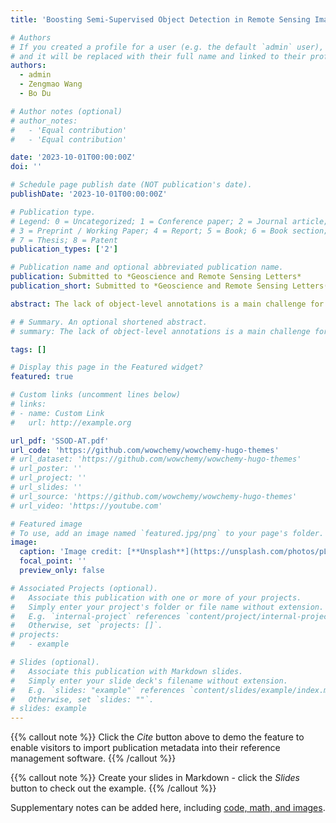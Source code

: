 ```yaml
---
title: 'Boosting Semi-Supervised Object Detection in Remote Sensing Images with Active Teaching'

# Authors
# If you created a profile for a user (e.g. the default `admin` user), write the username (folder name) here
# and it will be replaced with their full name and linked to their profile.
authors:
  - admin
  - Zengmao Wang
  - Bo Du

# Author notes (optional)
# author_notes:
#   - 'Equal contribution'
#   - 'Equal contribution'

date: '2023-10-01T00:00:00Z'
doi: ''

# Schedule page publish date (NOT publication's date).
publishDate: '2023-10-01T00:00:00Z'

# Publication type.
# Legend: 0 = Uncategorized; 1 = Conference paper; 2 = Journal article;
# 3 = Preprint / Working Paper; 4 = Report; 5 = Book; 6 = Book section;
# 7 = Thesis; 8 = Patent
publication_types: ['2']

# Publication name and optional abbreviated publication name.
publication: Submitted to *Geoscience and Remote Sensing Letters*
publication_short: Submitted to *Geoscience and Remote Sensing Letters(GRSL)*

abstract: The lack of object-level annotations is a main challenge for object detection in remote sensing images. Active learning and semi-supervised learning can improve the quality and quantity of annotations by identifying the most informative samples for annotation and exploring the knowledge from the unlabeled samples respectively. In this paper, we propose a novel semi-supervised object detection method with active teaching for remote sensing images named SSOD-AT by combining object-level pseudo labeling and informative active annotation with a teacher-student network. In the proposed method, a RoI Comparison module (RoICM) is designed based on the teacher-student framework to provide high-confident pseudo-labels of RoIs. Meanwhile, we also use the RoICM to identify the top-K uncertain images. Then a diversity criterion is adopted based on the object-level prototypes of different categories with the labeled images and the pseudo-labeled images to remove the redundancy in the top-K uncertain images for human labeling. The extensive experiments on two popular datasets DOTA and DIOR show that the proposed method outperforms the state-of-the-art methods.

# # Summary. An optional shortened abstract.
# summary: The lack of object-level annotations is a main challenge for object detection in remote sensing images. In this paper, we propose a novel semi-supervised object detection method with active teaching for remote sensing images named SSOD-AT by combining object-level pseudo labeling and informative active annotation with a teacher-student network.

tags: []

# Display this page in the Featured widget?
featured: true

# Custom links (uncomment lines below)
# links:
# - name: Custom Link
#   url: http://example.org

url_pdf: 'SSOD-AT.pdf'
url_code: 'https://github.com/wowchemy/wowchemy-hugo-themes'
# url_dataset: 'https://github.com/wowchemy/wowchemy-hugo-themes'
# url_poster: ''
# url_project: ''
# url_slides: ''
# url_source: 'https://github.com/wowchemy/wowchemy-hugo-themes'
# url_video: 'https://youtube.com'

# Featured image
# To use, add an image named `featured.jpg/png` to your page's folder.
image:
  caption: 'Image credit: [**Unsplash**](https://unsplash.com/photos/pLCdAaMFLTE)'
  focal_point: ''
  preview_only: false

# Associated Projects (optional).
#   Associate this publication with one or more of your projects.
#   Simply enter your project's folder or file name without extension.
#   E.g. `internal-project` references `content/project/internal-project/index.md`.
#   Otherwise, set `projects: []`.
# projects:
#   - example

# Slides (optional).
#   Associate this publication with Markdown slides.
#   Simply enter your slide deck's filename without extension.
#   E.g. `slides: "example"` references `content/slides/example/index.md`.
#   Otherwise, set `slides: ""`.
# slides: example
---
```


{{% callout note %}}
Click the _Cite_ button above to demo the feature to enable visitors to import publication metadata into their reference management software.
{{% /callout %}}

{{% callout note %}}
Create your slides in Markdown - click the _Slides_ button to check out the example.
{{% /callout %}}

Supplementary notes can be added here, including [code, math, and images](https://wowchemy.com/docs/writing-markdown-latex/).
